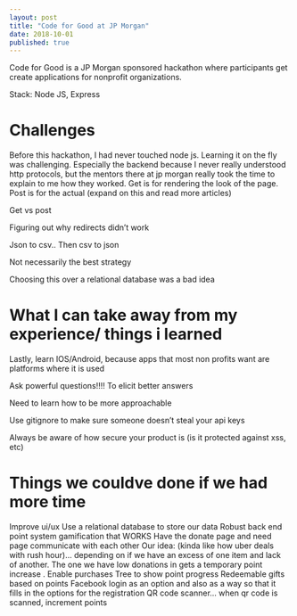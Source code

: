 ```yaml
---
layout: post
title: "Code for Good at JP Morgan"
date: 2018-10-01
published: true
---
```


Code for Good is a JP Morgan sponsored hackathon where participants get create applications for nonprofit organizations. 

Stack: Node JS, Express

# Challenges

Before this hackathon, I had never touched node js. Learning it on the fly was challenging. Especially the backend because I never really understood http protocols, but the mentors there at jp morgan really took the time to explain to me how they worked. Get is for rendering the look of the page. Post is for the actual (expand on this and read more articles)

Get vs post

Figuring out why redirects didn’t work 

Json to csv.. Then csv to json

Not necessarily the best strategy 

Choosing this over a relational database was a bad idea



# What I can take away from my experience/ things i learned

Lastly, learn IOS/Android, because apps that most non profits want are platforms where it is used

Ask powerful questions!!!! To elicit better answers

Need to learn how to be more approachable

Use gitignore to make sure someone doesn’t steal your api keys

Always be aware of how secure your product is (is it protected against xss, etc) 

# Things we couldve done if we had more time

Improve ui/ux
Use a relational database to store our data 
Robust back end point system gamification that WORKS
Have the donate page and need page communicate with each other
Our idea: (kinda like how uber deals with rush hour)... depending on if we have an excess of one item and lack of another. The one we have low donations in gets a temporary point increase .
Enable purchases
Tree to show point progress
Redeemable gifts based on points
Facebook login as an option and also as a way so that it fills in the options for the registration
QR code scanner… when qr code is scanned, increment points



